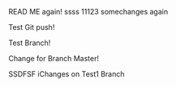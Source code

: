 READ ME again! ssss
11123
somechanges again


Test Git push!

Test Branch!

Change for Branch Master!

SSDFSF
iChanges on Test1 Branch
